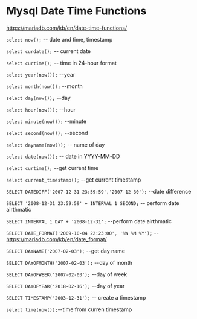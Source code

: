 # Mysql Date Time Functions

https://mariadb.com/kb/en/date-time-functions/

`select now();` -- date and time, timestamp

`select curdate();` -- current date

`select curtime();` -- time in 24-hour format

`select year(now());` --year

`select month(now());` --month

`select day(now());` --day

`select hour(now());` --hour

`select minute(now());` --minute

`select second(now());` --second

`select dayname(now());` -- name of day

`select date(now());` -- date in YYYY-MM-DD

 `select curtime();` --get current time

 `select current_timestamp();` --get current timestamp

 `SELECT DATEDIFF('2007-12-31 23:59:59','2007-12-30');` --date difference

 `SELECT '2008-12-31 23:59:59' + INTERVAL 1 SECOND;` -- perform date airthmatic

 `SELECT INTERVAL 1 DAY + '2008-12-31';` --perform date airthmatic

 `SELECT DATE_FORMAT('2009-10-04 22:23:00', '%W %M %Y');` --https://mariadb.com/kb/en/date_format/

 `SELECT DAYNAME('2007-02-03');` --get day name

 `SELECT DAYOFMONTH('2007-02-03');` --day of month

 `SELECT DAYOFWEEK('2007-02-03');` --day of week	

 `SELECT DAYOFYEAR('2018-02-16');` --day of year

 `SELECT TIMESTAMP('2003-12-31');` -- create a timestamp

 `select time(now());`--time from curren timestamp
